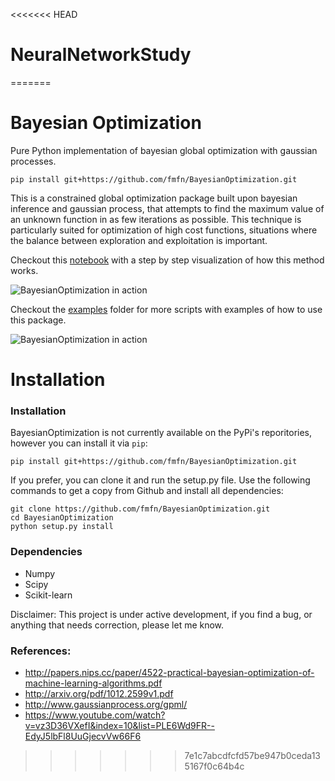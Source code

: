 <<<<<<< HEAD
# NeuralNetworkStudy
=======
# Bayesian Optimization

Pure Python implementation of bayesian global optimization with gaussian processes.

    pip install git+https://github.com/fmfn/BayesianOptimization.git

This is a constrained global optimization package built upon bayesian inference and gaussian process, that attempts to find the maximum value of an unknown function in as few iterations as possible. This technique is particularly suited for optimization of high cost functions, situations where the balance between exploration and exploitation is important.

Checkout this [notebook](https://github.com/fmfn/BayesianOptimization/blob/master/examples/visualization.ipynb) with a step by step visualization of how this method works.

![BayesianOptimization in action](https://github.com/fmfn/BayesianOptimization/blob/master/examples/bo_example.png)

Checkout the [examples](https://github.com/fmfn/BayesianOptimization/tree/master/examples) folder for more scripts with examples of how to use this package.

![BayesianOptimization in action](https://github.com/fmfn/BayesianOptimization/blob/master/examples/bayesian_optimization.gif)

Installation
============

### Installation

BayesianOptimization is not currently available on the PyPi's reporitories, 
however you can install it via `pip`:

    pip install git+https://github.com/fmfn/BayesianOptimization.git

If you prefer, you can clone it and run the setup.py file. Use the following commands to get a 
copy from Github and install all dependencies:

    git clone https://github.com/fmfn/BayesianOptimization.git
    cd BayesianOptimization
    python setup.py install

### Dependencies
* Numpy
* Scipy
* Scikit-learn

Disclaimer: This project is under active development, if you find a bug, or anything that needs correction, please let me know.

### References:
* http://papers.nips.cc/paper/4522-practical-bayesian-optimization-of-machine-learning-algorithms.pdf
* http://arxiv.org/pdf/1012.2599v1.pdf
* http://www.gaussianprocess.org/gpml/
* https://www.youtube.com/watch?v=vz3D36VXefI&index=10&list=PLE6Wd9FR--EdyJ5lbFl8UuGjecvVw66F6
>>>>>>> 7e1c7abcdfcfd57be947b0ceda135167f0c64b4c
